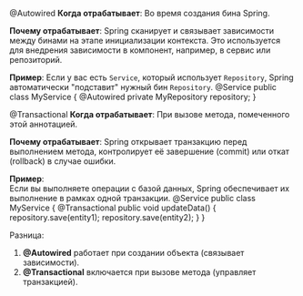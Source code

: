 @Autowired
**Когда отрабатывает**: Во время создания бина Spring.

**Почему отрабатывает**: Spring сканирует и связывает зависимости между бинами на этапе инициализации контекста. Это используется для внедрения зависимости в компонент, например, в сервис или репозиторий.

**Пример**:
Если у вас есть `Service`, который использует `Repository`, Spring автоматически "подставит" нужный бин `Repository`.
@Service
public class MyService {
    @Autowired
    private MyRepository repository;
}


@Transactional
**Когда отрабатывает**: При вызове метода, помеченного этой аннотацией.

**Почему отрабатывает**: Spring открывает транзакцию перед выполнением метода, контролирует её завершение (commit) или откат (rollback) в случае ошибки.

**Пример**:  
Если вы выполняете операции с базой данных, Spring обеспечивает их выполнение в рамках одной транзакции.
@Service
public class MyService {
    @Transactional
    public void updateData() {
        repository.save(entity1);
        repository.save(entity2);
    }
}

Разница:
1. **@Autowired** работает при создании объекта (связывает зависимости).
2. **@Transactional** включается при вызове метода (управляет транзакцией).